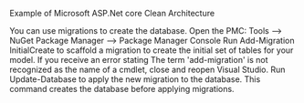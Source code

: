 Example of Microsoft ASP.Net core Clean Architecture 

You can use migrations to create the database.
Open the PMC:
Tools –> NuGet Package Manager –> Package Manager Console
Run Add-Migration InitialCreate to scaffold a migration to create the initial set of tables for your model. If you receive an error stating The term 'add-migration' is not recognized as the name of a cmdlet, close and reopen Visual Studio.
Run Update-Database to apply the new migration to the database. This command creates the database before applying migrations.
